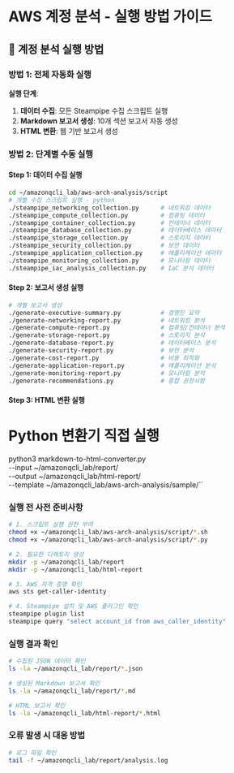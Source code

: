 # AWS 계정 분석 - 실행 방법 가이드

## 🔧 계정 분석 실행 방법

### 방법 1: 전체 자동화 실행 

**실행 단계**:
1. **데이터 수집**: 모든 Steampipe 수집 스크립트 실행
2. **Markdown 보고서 생성**: 10개 섹션 보고서 자동 생성
3. **HTML 변환**: 웹 기반 보고서 생성

### 방법 2: 단계별 수동 실행

#### Step 1: 데이터 수집 실행
```bash
cd ~/amazonqcli_lab/aws-arch-analysis/script
# 개별 수집 스크립트 실행 - python
./steampipe_networking_collection.py      # 네트워킹 데이터
./steampipe_compute_collection.py         # 컴퓨팅 데이터
./steampipe_container_collection.py       # 컨테이너 데이터
./steampipe_database_collection.py        # 데이터베이스 데이터
./steampipe_storage_collection.py         # 스토리지 데이터
./steampipe_security_collection.py        # 보안 데이터
./steampipe_application_collection.py     # 애플리케이션 데이터
./steampipe_monitoring_collection.py      # 모니터링 데이터
./steampipe_iac_analysis_collection.py    # IaC 분석 데이터
```

#### Step 2: 보고서 생성 실행
```bash
# 개별 보고서 생성
./generate-executive-summary.py           # 경영진 요약
./generate-networking-report.py           # 네트워킹 분석
./generate-compute-report.py              # 컴퓨팅/컨테이너 분석 
./generate-storage-report.py              # 스토리지 분석
./generate-database-report.py             # 데이터베이스 분석
./generate-security-report.py             # 보안 분석
./generate-cost-report.py                 # 비용 최적화 
./generate-application-report.py          # 애플리케이션 분석
./generate-monitoring-report.py           # 모니터링 분석
./generate-recommendations.py             # 종합 권장사항
```

#### Step 3: HTML 변환 실행
# Python 변환기 직접 실행
python3 markdown-to-html-converter.py \
  --input ~/amazonqcli_lab/report/ \
  --output ~/amazonqcli_lab/html-report/ \
  --template ~/amazonqcli_lab/aws-arch-analysis/sample/``


### 실행 전 사전 준비사항
```bash
# 1. 스크립트 실행 권한 부여
chmod +x ~/amazonqcli_lab/aws-arch-analysis/script/*.sh
chmod +x ~/amazonqcli_lab/aws-arch-analysis/script/*.py

# 2. 필요한 디렉토리 생성
mkdir -p ~/amazonqcli_lab/report
mkdir -p ~/amazonqcli_lab/html-report

# 3. AWS 자격 증명 확인
aws sts get-caller-identity

# 4. Steampipe 설치 및 AWS 플러그인 확인
steampipe plugin list
steampipe query "select account_id from aws_caller_identity"
```

### 실행 결과 확인
```bash
# 수집된 JSON 데이터 확인
ls -la ~/amazonqcli_lab/report/*.json

# 생성된 Markdown 보고서 확인
ls -la ~/amazonqcli_lab/report/*.md

# HTML 보고서 확인
ls -la ~/amazonqcli_lab/html-report/*.html

```

### 오류 발생 시 대응 방법
```bash
# 로그 파일 확인
tail -f ~/amazonqcli_lab/report/analysis.log
```

